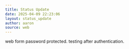 ```yaml
---
title: Status Update
date: 2025-04-09 22:23:06 
layout: status_update
author: aaron
source: web
---
```

web form password protected. testing after authentication.
